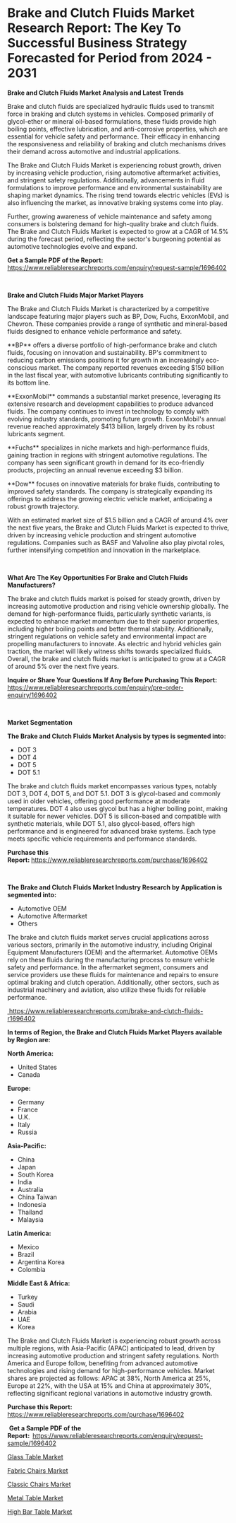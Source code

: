 <p><h1>Brake and Clutch Fluids Market Research Report: The Key To Successful Business Strategy Forecasted for Period from 2024 - 2031</h1></p><p><strong>Brake and Clutch Fluids Market Analysis and Latest Trends</strong></p>
<p><p>Brake and clutch fluids are specialized hydraulic fluids used to transmit force in braking and clutch systems in vehicles. Composed primarily of glycol-ether or mineral oil-based formulations, these fluids provide high boiling points, effective lubrication, and anti-corrosive properties, which are essential for vehicle safety and performance. Their efficacy in enhancing the responsiveness and reliability of braking and clutch mechanisms drives their demand across automotive and industrial applications.</p><p>The Brake and Clutch Fluids Market is experiencing robust growth, driven by increasing vehicle production, rising automotive aftermarket activities, and stringent safety regulations. Additionally, advancements in fluid formulations to improve performance and environmental sustainability are shaping market dynamics. The rising trend towards electric vehicles (EVs) is also influencing the market, as innovative braking systems come into play. </p><p>Further, growing awareness of vehicle maintenance and safety among consumers is bolstering demand for high-quality brake and clutch fluids. The Brake and Clutch Fluids Market is expected to grow at a CAGR of 14.5% during the forecast period, reflecting the sector's burgeoning potential as automotive technologies evolve and expand.</p></p>
<p><strong>Get a Sample PDF of the Report:&nbsp;</strong> <a href="https://www.reliableresearchreports.com/enquiry/request-sample/1696402?utm_campaign=1735&utm_medium=2&utm_source=Github&utm_content=ia&utm_term=20102024&utm_id=brake-and-clutch-fluids">https://www.reliableresearchreports.com/enquiry/request-sample/1696402</a></p>
<p>&nbsp;</p>
<p><strong>Brake and Clutch Fluids Major Market Players</strong></p>
<p><p>The Brake and Clutch Fluids Market is characterized by a competitive landscape featuring major players such as BP, Dow, Fuchs, ExxonMobil, and Chevron. These companies provide a range of synthetic and mineral-based fluids designed to enhance vehicle performance and safety.</p><p>**BP** offers a diverse portfolio of high-performance brake and clutch fluids, focusing on innovation and sustainability. BP's commitment to reducing carbon emissions positions it for growth in an increasingly eco-conscious market. The company reported revenues exceeding $150 billion in the last fiscal year, with automotive lubricants contributing significantly to its bottom line.</p><p>**ExxonMobil** commands a substantial market presence, leveraging its extensive research and development capabilities to produce advanced fluids. The company continues to invest in technology to comply with evolving industry standards, promoting future growth. ExxonMobil's annual revenue reached approximately $413 billion, largely driven by its robust lubricants segment.</p><p>**Fuchs** specializes in niche markets and high-performance fluids, gaining traction in regions with stringent automotive regulations. The company has seen significant growth in demand for its eco-friendly products, projecting an annual revenue exceeding $3 billion. </p><p>**Dow** focuses on innovative materials for brake fluids, contributing to improved safety standards. The company is strategically expanding its offerings to address the growing electric vehicle market, anticipating a robust growth trajectory.</p><p>With an estimated market size of $1.5 billion and a CAGR of around 4% over the next five years, the Brake and Clutch Fluids Market is expected to thrive, driven by increasing vehicle production and stringent automotive regulations. Companies such as BASF and Valvoline also play pivotal roles, further intensifying competition and innovation in the marketplace.</p></p>
<p>&nbsp;</p>
<p><strong>What Are The Key Opportunities For Brake and Clutch Fluids Manufacturers?</strong></p>
<p><p>The brake and clutch fluids market is poised for steady growth, driven by increasing automotive production and rising vehicle ownership globally. The demand for high-performance fluids, particularly synthetic variants, is expected to enhance market momentum due to their superior properties, including higher boiling points and better thermal stability. Additionally, stringent regulations on vehicle safety and environmental impact are propelling manufacturers to innovate. As electric and hybrid vehicles gain traction, the market will likely witness shifts towards specialized fluids. Overall, the brake and clutch fluids market is anticipated to grow at a CAGR of around 5% over the next five years.</p></p>
<p><strong>Inquire or Share Your Questions If Any Before Purchasing This Report:</strong> <a href="https://www.reliableresearchreports.com/enquiry/pre-order-enquiry/1696402?utm_campaign=1735&utm_medium=2&utm_source=Github&utm_content=ia&utm_term=20102024&utm_id=brake-and-clutch-fluids">https://www.reliableresearchreports.com/enquiry/pre-order-enquiry/1696402</a></p>
<p>&nbsp;</p>
<p><strong>Market Segmentation</strong></p>
<p><strong>The Brake and Clutch Fluids Market Analysis by types is segmented into:</strong></p>
<p><ul><li>DOT 3</li><li>DOT 4</li><li>DOT 5</li><li>DOT 5.1</li></ul></p>
<p><p>The brake and clutch fluids market encompasses various types, notably DOT 3, DOT 4, DOT 5, and DOT 5.1. DOT 3 is glycol-based and commonly used in older vehicles, offering good performance at moderate temperatures. DOT 4 also uses glycol but has a higher boiling point, making it suitable for newer vehicles. DOT 5 is silicon-based and compatible with synthetic materials, while DOT 5.1, also glycol-based, offers high performance and is engineered for advanced brake systems. Each type meets specific vehicle requirements and performance standards.</p></p>
<p><strong>Purchase this Report:&nbsp;</strong><a href="https://www.reliableresearchreports.com/purchase/1696402?utm_campaign=1735&utm_medium=2&utm_source=Github&utm_content=ia&utm_term=20102024&utm_id=brake-and-clutch-fluids">https://www.reliableresearchreports.com/purchase/1696402</a></p>
<p>&nbsp;</p>
<p><strong>The Brake and Clutch Fluids Market Industry Research by Application is segmented into:</strong></p>
<p><ul><li>Automotive OEM</li><li>Automotive Aftermarket</li><li>Others</li></ul></p>
<p><p>The brake and clutch fluids market serves crucial applications across various sectors, primarily in the automotive industry, including Original Equipment Manufacturers (OEM) and the aftermarket. Automotive OEMs rely on these fluids during the manufacturing process to ensure vehicle safety and performance. In the aftermarket segment, consumers and service providers use these fluids for maintenance and repairs to ensure optimal braking and clutch operation. Additionally, other sectors, such as industrial machinery and aviation, also utilize these fluids for reliable performance.</p></p>
<p><a href="https://www.reliableresearchreports.com/brake-and-clutch-fluids-r1696402?utm_campaign=1735&utm_medium=2&utm_source=Github&utm_content=ia&utm_term=20102024&utm_id=brake-and-clutch-fluids">&nbsp;https://www.reliableresearchreports.com/brake-and-clutch-fluids-r1696402</a></p>
<p><strong>In terms of Region, the Brake and Clutch Fluids Market Players available by Region are:</strong></p>
<p>
    <p> <strong> North America: </strong>
        <ul>
            <li>United States</li>
            <li>Canada</li>
        </ul>
        </p> 
    <p> <strong> Europe: </strong>
        <ul>
            <li>Germany</li>
            <li>France</li>
            <li>U.K.</li>
            <li>Italy</li>
            <li>Russia</li>
        </ul>
        </p> 
    <p> <strong> Asia-Pacific: </strong>
        <ul>
            <li>China</li>
            <li>Japan</li>
            <li>South Korea</li>
            <li>India</li>
            <li>Australia</li>
            <li>China Taiwan</li>
            <li>Indonesia</li>
            <li>Thailand</li>
            <li>Malaysia</li>
        </ul>
        </p> 
    <p> <strong> Latin America: </strong>
        <ul>
            <li>Mexico</li>
            <li>Brazil</li>
            <li>Argentina Korea</li>
            <li>Colombia</li>
        </ul>
        </p> 
    <p> <strong> Middle East & Africa: </strong>
        <ul>
            <li>Turkey</li>
            <li>Saudi</li>
            <li>Arabia</li>
            <li>UAE</li>
            <li>Korea</li>
        </ul>
    </p>
    </p>
<p><p>The Brake and Clutch Fluids Market is experiencing robust growth across multiple regions, with Asia-Pacific (APAC) anticipated to lead, driven by increasing automotive production and stringent safety regulations. North America and Europe follow, benefiting from advanced automotive technologies and rising demand for high-performance vehicles. Market shares are projected as follows: APAC at 38%, North America at 25%, Europe at 22%, with the USA at 15% and China at approximately 30%, reflecting significant regional variations in automotive industry growth.</p></p>
<p><strong>Purchase this Report: </strong><a href="https://www.reliableresearchreports.com/purchase/1696402?utm_campaign=1735&utm_medium=2&utm_source=Github&utm_content=ia&utm_term=20102024&utm_id=brake-and-clutch-fluids">https://www.reliableresearchreports.com/purchase/1696402</a></p>
<p>&nbsp;<strong>Get a Sample PDF of the Report:&nbsp;&nbsp;</strong><a href="https://www.reliableresearchreports.com/enquiry/request-sample/1696402?utm_campaign=1735&utm_medium=2&utm_source=Github&utm_content=ia&utm_term=20102024&utm_id=brake-and-clutch-fluids">https://www.reliableresearchreports.com/enquiry/request-sample/1696402</a></p>
<p><strong></strong></p>
<p><p><a href="https://www.linkedin.com/pulse/glass-table-landscape-product-spectrum-market-trajectories-5tjof?utm_campaign=1735&utm_medium=2&utm_source=Github&utm_content=ia&utm_term=20102024&utm_id=brake-and-clutch-fluids">Glass Table Market</a></p><p><a href="https://www.linkedin.com/pulse/fabric-chairs-market-overview-regional-outlook-competitive-ur1kf?utm_campaign=1735&utm_medium=2&utm_source=Github&utm_content=ia&utm_term=20102024&utm_id=brake-and-clutch-fluids">Fabric Chairs Market</a></p><p><a href="https://www.linkedin.com/pulse/classic-chairs-market-outlook-current-assessment-future-projections-zur6f?utm_campaign=1735&utm_medium=2&utm_source=Github&utm_content=ia&utm_term=20102024&utm_id=brake-and-clutch-fluids">Classic Chairs Market</a></p><p><a href="https://www.linkedin.com/pulse/metal-table-market-navigating-challenges-unlocking-potential-mkf3f?utm_campaign=1735&utm_medium=2&utm_source=Github&utm_content=ia&utm_term=20102024&utm_id=brake-and-clutch-fluids">Metal Table Market</a></p><p><a href="https://www.linkedin.com/pulse/high-bar-table-market-trends-growth-outlook-2024-2031-marketixir-qimpf?utm_campaign=1735&utm_medium=2&utm_source=Github&utm_content=ia&utm_term=20102024&utm_id=brake-and-clutch-fluids">High Bar Table Market</a></p></p>